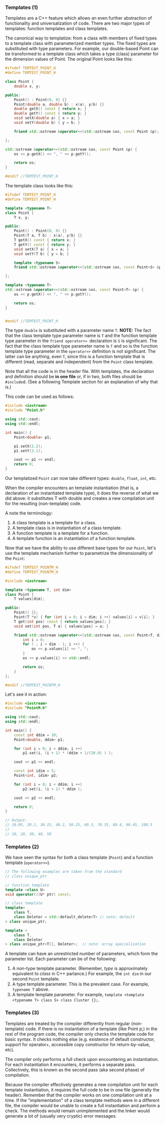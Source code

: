 ### Templates (1)

Templates are a C++ feature which allows an even further abstraction of functionality and universalization of code. There are two major types of templates: function templates and class templates.

The canonical way to templatize: from a class with members of fixed types to a template class with parameterized member types. The fixed types are substituted with type parameters. For example, our double-based Point can be transformed to a template class which takes a type (class) parameter for the dimension values of Point. The original Point looks like this:

```c++
#ifndef TEMTEST_POINT_H
#define TEMTEST_POINT_H

class Point {
    double x, y;

public:
    Point() : Point(0, 0) {}
    Point(double a, double b) : x(a), y(b) {}
    double getX() const { return x; }
    double getY() const { return y; }
    void setX(double a) { x = a; }
    void setY(double b) { y = b; }

    friend std::ostream &operator<<(std::ostream &os, const Point &p);

};

std::ostream &operator<<(std::ostream &os, const Point &p) {
    os << p.getX() << ", " << p.getY();

    return os;
}

#endif //TEMTEST_POINT_H
```

The template class looks like this:

```c++
#ifndef TEMTEST_POINT_H
#define TEMTEST_POINT_H

template <typename T>
class Point {
    T x, y;

public:
    Point() : Point(0, 0) {}
    Point(T a, T b) : x(a), y(b) {}
    T getX() const { return x; }
    T getY() const { return y; }
    void setX(T a) { x = a; }
    void setY(T b) { y = b; }

    template <typename S>
    friend std::ostream &operator<<(std::ostream &os, const Point<S> &p);

};

template <typename T>
std::ostream &operator<<(std::ostream &os, const Point<T> &p) {
    os << p.getX() << ", " << p.getY();

    return os;
}


#endif //TEMTEST_POINT_H
```

The type `double` is substituted with a parameter name `T`. **NOTE:** The fact that the class template type parameter name is `T` and the function template type parameter in the `friend operator>> `declaration is `S` is significant. The fact that the class template type parameter name is `T` and so is the function template type parameter in the `operator>>` definition is not significant. The latter can be anything, even `T`, since this is a function template that is different (read, separate and independent) from the `Point` class template. 

Note that all the code is in the header file. With templates, the declaration and definition should be **in one file** or, if in two, both files should be `#include`d. (See a following Template section for an explanation of why that is.)

This code can be used as follows:

```c++
#include <iostream>
#include "Point.h"

using std::cout;
using std::endl;

int main() {
    Point<double> p1;

    p1.setX(2.2);
    p1.setY(3.1);

    cout << p1 << endl;
    return 0;
}
```

Our templatized `Point` can now take different types: `double`, `float`, `int`, etc.

When the compiler encounters an template instantiation (that is, a declaration of an instantiated template type), it does the reverse of what we did above: it substitutes T with double and creates a new compilation unit for the resulting (non-template) code.

A note the terminology:

  1. A class template is a template for a class.
  2. A template class is in instantiation of a class template.
  3. A function template is a template for a function.
  4. A template function is an instantiation of a function template.

Now that we have the ability to use different base types for our `Point`, let's use the template mechanism further to parametrize the dimensionality of the `Point`:

```c++
#ifndef TEMTEST_POINTM_H
#define TEMTEST_POINTM_H

#include <iostream>

template <typename T, int dim>
class Point {
    T values[dim];

public:
    Point() {};
    Point(T *v) { for (int i = 0; i < dim; i ++) values[i] = v[i]; }
    T get(int pos) const { return values[pos]; }
    void set(int pos, T a) { values[pos] = a; }

    friend std::ostream &operator<<(std::ostream &os, const Point<T, dim> &p) {
        int i = 0;
        for ( ; i < dim - 1; i ++) {
            os << p.values[i] << ", ";
        }
        os << p.values[i] << std::endl;

        return os;
    }
};

#endif //TEMTEST_POINTM_H
```

Let's see it in action:

```c++
#include <iostream>
#include "PointM.h"

using std::cout;
using std::endl;

int main() {
    const int ddim = 10;
    Point<double, ddim> p1;

    for (int i = 0; i < ddim; i ++)
        p1.set(i, (i + 1) * (ddim + 1/(20.0) ) );

    cout << p1 << endl;

    const int idim = 5;
    Point<int, idim> p2;

    for (int i = 0; i < ddim; i ++)
        p2.set(i, (i + 1) * ddim );

    cout << p2 << endl;

    return 0;
}

// Output:
// 10.05, 20.1, 30.15, 40.2, 50.25, 60.3, 70.35, 80.4, 90.45, 100.5
//
// 10, 20, 30, 40, 50
```

### Templates (2)

We have seen the syntax for both a class template (`Point`) and a function template (`operator>>`).

```c++
// The following examples are taken from the standard
// class unique_ptr

// function template
template <class U>
void operator()(U* ptr) const;

// class template
template<
    class T,
    class Deleter = std::default_delete<T> // note: default
> class unique_ptr;

template <
    class T,
    class Deleter
> class unique_ptr<T[], Deleter>;  // note: array specialization
```

A template can have an unrestricted number of parameters, which form the parameter list. Each parameter can be of the following:

  1. A non-type template parameter. (Remember, _type_ is approximately equivalent to _class_ in C++ parlance.) For example, the `int dim` in our second `Point` template.
  2. A type template parameter. This is the prevalent case. For example, `typename T` above.
  3. A template template parameter. For example, `template <template <typename T> class S> class Cluster {};`.

### Templates (3)

Templates are treated by the compiler differently from regular (non-template) code. If there is no instantiation of a template (like Point<double> p;) in the rest of the program code, the compiler only checks the template code for basic syntax. It checks nothing else (e.g. existence of default constructor, support for operator+, accessible copy constructor for return-by-value, etc).

The compiler only performs a full check upon encountering an instantiation. For each instantiation it encounters, it performs a separate pass. Collectively, this is known as the second pass (aka second phase) of compilation.

Because the compiler effectively generates a new compilation unit for each template instantiation, it requires the full code to be in one file (generally the header). Remember that the compiler works on one compilation unit at a time. If the "implementation" of a class template methods were in a different file, the compiler would be unable to create a full instantiation and perform a check. The methods would remain unimplemented and the linker would generate a lot of (usually very cryptic) error messages.

 
